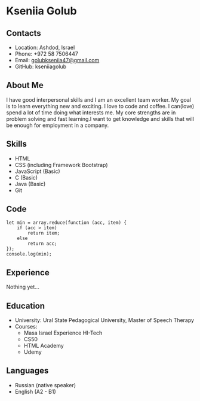 # Kseniia Golub
## Contacts
* Location: Ashdod, Israel
* Phone: +972 58 7506447
* Email: golubkseniia47@gmail.com
* GitHub: kseniiagolub
## About Me
I have good interpersonal skills and I am an excellent team worker. My goal is to learn everything new and exciting. I love to code and coffee. I can(love) spend a lot of time doing what interests me. 
My core strengths are in problem solving and fast learning.I want to get knowledge and skills that will be enough for employment in a company.
## Skills
* HTML
* CSS (including Framework Bootstrap)
* JavaScript (Basic)
* C (Basic)
* Java (Basic)
* Git
## Code
```
let min = array.reduce(function (acc, item) {
    if (acc > item)
        return item;
    else
        return acc;
});
console.log(min);
```
## Experience
Nothing yet...
## Education
* University: Ural State Pedagogical University, Master of Speech Therapy
* Courses:
    - Masa Israel Experience HI-Tech
    - CS50 
    - HTML Academy
    - Udemy
## Languages
* Russian (native speaker)
* English (A2 - B1)
